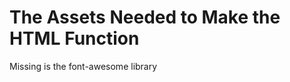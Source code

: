 <h1> The Assets Needed to Make the HTML Function </h1>

<p> Missing is the font-awesome library </p?
